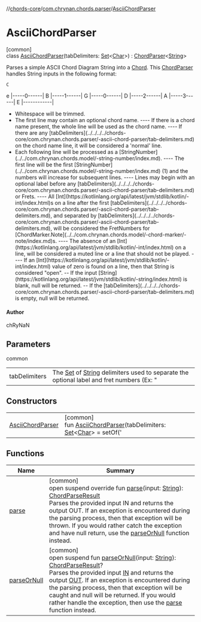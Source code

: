 //[chords-core](../../../index.md)/[com.chrynan.chords.parser](../index.md)/[AsciiChordParser](index.md)

# AsciiChordParser

[common]\
class [AsciiChordParser](index.md)(tabDelimiters: [Set](https://kotlinlang.org/api/latest/jvm/stdlib/kotlin.collections/-set/index.html)&lt;[Char](https://kotlinlang.org/api/latest/jvm/stdlib/kotlin/-char/index.html)&gt;) : [ChordParser](../-chord-parser/index.md)&lt;[String](https://kotlinlang.org/api/latest/jvm/stdlib/kotlin/-string/index.html)&gt; 

Parses a simple ASCII Chord Diagram String into a [Chord](../../com.chrynan.chords.model/-chord/index.md). This [ChordParser](../-chord-parser/index.md) handles String inputs in the following format:

    C

e |-----0------| B |-----1------| G |-----0------| D |-----2------| A |-----3------| E |------------|

<ul><li>Whitespace will be trimmed.</li><li>The first line may contain an optional chord name. ---- If there is a chord name present, the whole line will be used as the chord name. ---- If there are any [tabDelimiters](../../../../chords-core/com.chrynan.chords.parser/-ascii-chord-parser/tab-delimiters.md) on the chord name line, it will be considered a 'normal'     line.</li><li>Each following line will be processed as a [StringNumber](../../com.chrynan.chords.model/-string-number/index.md). ---- The first line will be the first [StringNumber](../../com.chrynan.chords.model/-string-number/index.md) (1) and the numbers will increase for     subsequent lines. ---- Lines may begin with an optional label before any [tabDelimiters](../../../../chords-core/com.chrynan.chords.parser/-ascii-chord-parser/tab-delimiters.md) or Frets. ---- All [Int](https://kotlinlang.org/api/latest/jvm/stdlib/kotlin/-int/index.html)s on a line after the first [tabDelimiters](../../../../chords-core/com.chrynan.chords.parser/-ascii-chord-parser/tab-delimiters.md), and separated by [tabDelimiters](../../../../chords-core/com.chrynan.chords.parser/-ascii-chord-parser/tab-delimiters.md),     will be considered the FretNumbers for [ChordMarker.Note](../../com.chrynan.chords.model/-chord-marker/-note/index.md)s. ---- The absence of an [Int](https://kotlinlang.org/api/latest/jvm/stdlib/kotlin/-int/index.html) on a line, will be considered a muted line or a line that should     not be played. ---- If an [Int](https://kotlinlang.org/api/latest/jvm/stdlib/kotlin/-int/index.html) value of zero is found on a line, then that String is considered "open". -- If the input [String](https://kotlinlang.org/api/latest/jvm/stdlib/kotlin/-string/index.html) is blank, null will be returned. -- If the [tabDelimiters](../../../../chords-core/com.chrynan.chords.parser/-ascii-chord-parser/tab-delimiters.md) is empty, null will be returned.</li></ul>

#### Author

chRyNaN

## Parameters

common

| | |
|---|---|
| tabDelimiters | The [Set](https://kotlinlang.org/api/latest/jvm/stdlib/kotlin.collections/-set/index.html) of [String](https://kotlinlang.org/api/latest/jvm/stdlib/kotlin/-string/index.html) delimiters used to separate the optional label and     fret numbers (Ex: "|" and "-"). This set cannot be empty. |

## Constructors

| | |
|---|---|
| [AsciiChordParser](-ascii-chord-parser.md) | [common]<br>fun [AsciiChordParser](-ascii-chord-parser.md)(tabDelimiters: [Set](https://kotlinlang.org/api/latest/jvm/stdlib/kotlin.collections/-set/index.html)&lt;[Char](https://kotlinlang.org/api/latest/jvm/stdlib/kotlin/-char/index.html)&gt; = setOf('|', '-')) |

## Functions

| Name | Summary |
|---|---|
| [parse](parse.md) | [common]<br>open suspend override fun [parse](parse.md)(input: [String](https://kotlinlang.org/api/latest/jvm/stdlib/kotlin/-string/index.html)): [ChordParseResult](../../com.chrynan.chords.model/-chord-parse-result/index.md)<br>Parses the provided input IN and returns the output OUT. If an exception is encountered during the parsing process, then that exception will be thrown. If you would rather catch the exception and have null return, use the [parseOrNull](../../../../chords-core/com.chrynan.chords.parser/-ascii-chord-parser/parse-or-null.md) function instead. |
| [parseOrNull](../-json-string-chord-parser/index.md#-1785805895%2FFunctions%2F1723987581) | [common]<br>open suspend fun [parseOrNull](../-json-string-chord-parser/index.md#-1785805895%2FFunctions%2F1723987581)(input: [String](https://kotlinlang.org/api/latest/jvm/stdlib/kotlin/-string/index.html)): [ChordParseResult](../../com.chrynan.chords.model/-chord-parse-result/index.md)?<br>Parses the provided input [IN](../-parser/index.md) and returns the output [OUT](../-parser/index.md). If an exception is encountered during the parsing process, then that exception will be caught and null will be returned. If you would rather handle the exception, then use the [parse](../-parser/parse.md) function instead. |
